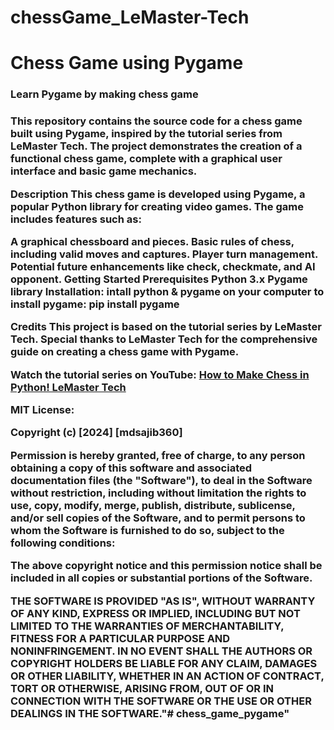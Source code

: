 # chessGame_LeMaster-Tech
<h1> Chess Game using Pygame</h1>
<h3>Learn Pygame by making chess game <h3>
This repository contains the source code for a chess game built using Pygame, inspired by the tutorial series from LeMaster Tech. The project demonstrates the creation of a functional chess game, complete with a graphical user interface and basic game mechanics.

Description
This chess game is developed using Pygame, a popular Python library for creating video games. The game includes features such as:

A graphical chessboard and pieces.
Basic rules of chess, including valid moves and captures.
Player turn management.
Potential future enhancements like check, checkmate, and AI opponent.
Getting Started
Prerequisites
Python 3.x
Pygame library
Installation:
intall python & pygame on your computer
to install pygame: pip install pygame

Credits
This project is based on the tutorial series by LeMaster Tech. Special thanks to LeMaster Tech for the comprehensive guide on creating a chess game with Pygame.

Watch the tutorial series on YouTube: <a href="https://www.youtube.com/watch?v=X-e0jk4I938&t=275s"> How to Make Chess in Python!   LeMaster Tech </a>

MIT License:

Copyright (c) [2024] [mdsajib360]

Permission is hereby granted, free of charge, to any person obtaining a copy
of this software and associated documentation files (the "Software"), to deal
in the Software without restriction, including without limitation the rights
to use, copy, modify, merge, publish, distribute, sublicense, and/or sell
copies of the Software, and to permit persons to whom the Software is
furnished to do so, subject to the following conditions:

The above copyright notice and this permission notice shall be included in all
copies or substantial portions of the Software.

THE SOFTWARE IS PROVIDED "AS IS", WITHOUT WARRANTY OF ANY KIND, EXPRESS OR
IMPLIED, INCLUDING BUT NOT LIMITED TO THE WARRANTIES OF MERCHANTABILITY,
FITNESS FOR A PARTICULAR PURPOSE AND NONINFRINGEMENT. IN NO EVENT SHALL THE
AUTHORS OR COPYRIGHT HOLDERS BE LIABLE FOR ANY CLAIM, DAMAGES OR OTHER
LIABILITY, WHETHER IN AN ACTION OF CONTRACT, TORT OR OTHERWISE, ARISING FROM,
OUT OF OR IN CONNECTION WITH THE SOFTWARE OR THE USE OR OTHER DEALINGS IN THE
SOFTWARE."# chess_game_pygame" 
